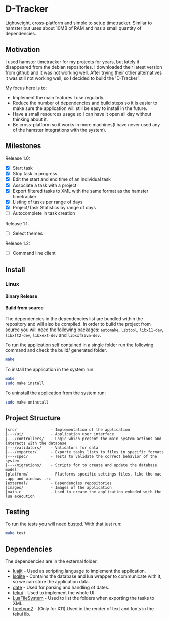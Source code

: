 # D-Tracker

Lightweight, cross-platform and simple to setup timetracker. Similar to hamster but uses about 10MB of RAM and has a small quantity of dependencies.


## Motivation

I used hamster timetracker for my projects for years, but lately it disappeared from the debian repositories. I downloaded their latest version from github and it was not working well. After trying their other alternatives it was still not working well, so I decided to build the 'D-Tracker'.

My focus here is to:
* Implement the main features I use regularly.
* Reduce the number of dependencies and build steps so it is easier to make sure the application will still be easy to install in the future.
* Have a small resources usage so I can have it open all day without thinking about it.
* Be cross-platform so it works in more machines(I have never used any of the hamster integrations with the system).


## Milestones

Release 1.0:
* [x] Start task
* [x] Stop task in progress
* [x] Edit the start and end time of an individual task
* [x] Associate a task with a project
* [x] Export filtered tasks to XML with the same format as the hamster timetracker
* [x] Listing of tasks per range of days
* [x] Project/Task Statistics by range of days
* [ ] Autocomplete in task creation

Release 1.1:
* [ ] Select themes

Release 1.2:
* [ ] Command line client


## Install

### Linux

#### Binary Release

#### Build from source

The dependencies in the dependencies list are bundled within the repository and will also be compiled. In order to build the project from source you will need the following packages: `automake`, `libtool`, `libx11-dev`, `libxft2-dev`, `libxext-dev` and `libxxf86vm-dev`.

To run the application self contained in a single folder run the following command and check the build/ generated folder.
```sh
make
```

To install the application in the system run:
```sh
make
sudo make install
```

To uninstall the application from the system run:
```sh
sudo make uninstall
```

## Project Structure

```
|src/               - Implementation of the application
|---/ui/            - Application user interface
|---/controllers/   - Logic which present the main system actions and interacts with the database
|---/validators/    - Validators for data
|---/exporter/      - Exporte tasks lists to files in specific formats
|---/spec/          - Tests to validate the correct behavior of the system
|---/migrations/    - Scripts for to create and update the database model
|platform/          - Platforms specific settings files, like the mac .app and windows .rc
|external/          - Dependencies repositories
|images/            - Images of the application
|main.c             - Used to create the application embeded with the lua execution
```


## Testing

To run the tests you will need [busted](http://olivinelabs.com/busted/). With that just run:
```sh
make test
```

## Dependencies

The dependencies are in the external folder.

* [luajit](https://luajit.org/) - Used as scripting language to implement the application.
* [lsqlite](http://lua.sqlite.org/index.cgi/index) - Contains the database and lua wrapper to communicate with it, so we can store the application data.
* [date](https://github.com/Tieske/date) - Used for parsing and handling of dates.
* [tekui](http://tekui.neoscientists.org/) - Used to implement the whole UI.
* [LuaFileSystem](https://keplerproject.github.io/luafilesystem/manual.html) - Used to list the folders when exporting the tasks to XML.
* [freetype2](https://www.freetype.org/) - (Only for X11) Used in the render of text and fonts in the tekui lib.
